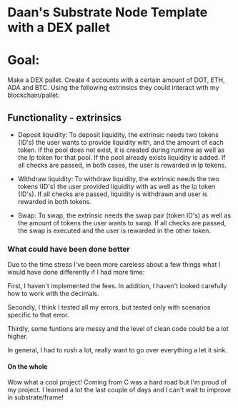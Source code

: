 # Daan's Substrate Node Template with a DEX pallet

# Goal:
Make a DEX pallet. Create 4 accounts with a certain amount of DOT, ETH, ADA and BTC.
Using the following extrinsics they could interact with my blockchain/pallet:

## Functionality - extrinsics
- Deposit liquidity:
    To deposit liquidity, the extrinsic needs two tokens (ID's) the user wants to provide liquidity
    with, and the amount of each token. If the pool does not exist, it is created during runtime
    as well as the lp token for that pool. If the pool already exists liquidity is added. If all
    checks are passed, in both cases, the user is rewarded in lp tokens.

- Withdraw liquidity:
    To withdraw liquidity, the extrinsic needs the two tokens (ID's) the user provided liquidity
    with as well as the lp token (ID's). If all checks are passed, liquidity is withdrawn and 
    user is rewarded in both tokens.

- Swap:
    To swap, the extrinsic needs the swap pair (token ID's) as well as the amount of tokens the 
    user wants to swap. If all checks are passed, the swap is executed and the user is rewarded
    in the other token.

### What could have been done better
Due to the time stress I've been more careless about a few things what I would have done differently
if I had more time:

First, I haven't implemented the fees. In addition, I haven't looked carefully how to work 
with the decimals.

Secondly, I think I tested all my errors, but tested only with scenarios specific to that error.

Thirdly, some funtions are messy and the level of clean code could be a lot higher.

In general, I had to rush a lot, really want to go over everything a let it sink.

#### On the whole
Wow what a cool project! Coming from C was a hard road but I'm proud of my project. I learned a 
lot the last couple of days and I can't wait to improve in substrate/frame! 


